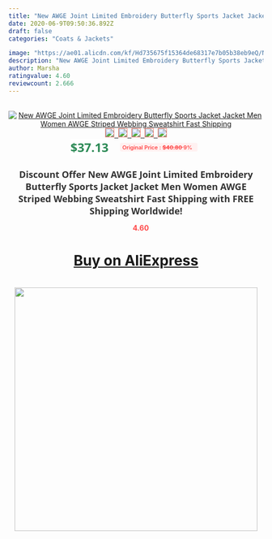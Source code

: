 ```yaml
---
title: "New AWGE Joint Limited Embroidery Butterfly Sports Jacket Jacket Men Women AWGE Striped Webbing Sweatshirt Fast Shipping"
date: 2020-06-9T09:50:36.892Z
draft: false
categories: "Coats & Jackets"

image: "https://ae01.alicdn.com/kf/Hd735675f15364de68317e7b05b38eb9eQ/New-AWGE-Joint-Limited-Embroidery-Butterfly-Sports-Jacket-Jacket-Men-Women-AWGE-Striped-Webbing-Sweatshirt-Fast.jpg"
description: "New AWGE Joint Limited Embroidery Butterfly Sports Jacket Jacket Men Women AWGE Striped Webbing Sweatshirt Fast Shipping"
author: Marsha
ratingvalue: 4.60
reviewcount: 2.666
---
```

<br>
<div style="text-align: center;">
<a href="https://s.click.aliexpress.com/e/_A1r5kp" target="_blank" rel="nofollow noopener noreferrer"><img alt="New AWGE Joint Limited Embroidery Butterfly Sports Jacket Jacket Men Women AWGE Striped Webbing Sweatshirt Fast Shipping" class="magnifier-image" src="https://ae01.alicdn.com/kf/Hd735675f15364de68317e7b05b38eb9eQ/New-AWGE-Joint-Limited-Embroidery-Butterfly-Sports-Jacket-Jacket-Men-Women-AWGE-Striped-Webbing-Sweatshirt-Fast.jpg_640x640.jpg">
<br>
<img style="border:1px solid salmon" src="https://ae01.alicdn.com/kf/Hd735675f15364de68317e7b05b38eb9eQ/New-AWGE-Joint-Limited-Embroidery-Butterfly-Sports-Jacket-Jacket-Men-Women-AWGE-Striped-Webbing-Sweatshirt-Fast.jpg_120x120.jpg">&nbsp;&nbsp;<img style="border:1px solid salmon" src="https://ae01.alicdn.com/kf/Hf6a07cb573864f798e33db8174469d90b/New-AWGE-Joint-Limited-Embroidery-Butterfly-Sports-Jacket-Jacket-Men-Women-AWGE-Striped-Webbing-Sweatshirt-Fast.jpg_120x120.jpg">&nbsp;&nbsp;<img style="border:1px solid salmon" src="https://ae01.alicdn.com/kf/H8fd7599555e94099b2453d21aedd9d4cY/New-AWGE-Joint-Limited-Embroidery-Butterfly-Sports-Jacket-Jacket-Men-Women-AWGE-Striped-Webbing-Sweatshirt-Fast.jpg_120x120.jpg">&nbsp;&nbsp;<img style="border:1px solid salmon" src="https://ae01.alicdn.com/kf/H69cbdde593024689bb27ab44b3c9bda4L/New-AWGE-Joint-Limited-Embroidery-Butterfly-Sports-Jacket-Jacket-Men-Women-AWGE-Striped-Webbing-Sweatshirt-Fast.jpg_120x120.jpg">&nbsp;&nbsp;<img style="border:1px solid salmon" src="https://ae01.alicdn.com/kf/Ha2734c05ae754691a00d0a368cdab958j/New-AWGE-Joint-Limited-Embroidery-Butterfly-Sports-Jacket-Jacket-Men-Women-AWGE-Striped-Webbing-Sweatshirt-Fast.jpg_120x120.jpg"></a></div><br0>
<div style="text-align: center;"><span style="background-color: white; border: 0px; box-sizing: border-box; color: seagreen; display: inline-block; font-family: &quot;open sans&quot; , &quot;arial&quot; , &quot;helvetica&quot; , sans-serif , &quot;heiti&quot;; font-size: 24px; font-stretch: inherit; font-weight: 700; line-height: inherit; margin: 0px 10px 0px 0px; padding: 0px; vertical-align: middle;">$37.13 </span>
<span style="background: rgb(255 , 241 , 241); border-radius: 3px; border: 0px; box-sizing: border-box; color: #ff4747; display: inline-block; font-family: inherit; font-size: 12px; font-stretch: inherit; font-style: inherit; font-variant: inherit; font-weight: 600; line-height: inherit; margin: 0px; padding: 2px 5px; transform: scale(0.9); vertical-align: middle;">Original Price : <b style="text-decoration: line-through;">$40.80 </b> 9%&nbsp;&nbsp;</span></div>
<h1 style="color: #333333; display: inline-block; font-family: &quot;open sans&quot; , &quot;arial&quot; , &quot;helvetica&quot; , sans-serif , &quot;heiti&quot;; font-size: 18px; font-stretch: inherit; font-weight: 700; text-align: center;">Discount Offer New AWGE Joint Limited Embroidery Butterfly Sports Jacket Jacket Men Women AWGE Striped Webbing Sweatshirt Fast Shipping with FREE Shipping Worldwide!</h1>
<div style="color: #ff4747; text-align: center;">
<img src="https://4.bp.blogspot.com/-M0ZcTcb-5uY/XleCXlxnR4I/AAAAAAAAAEc/OrjgMkXV1oMQFaCRZj5HQwOCBcu3w1FegCPcBGAYYCw/s1600/star.png" style="height: 15px;">&nbsp;<b>4.60</b></div>
<div class="button_cont" align="center"><a class="buynow_a" href="https://s.click.aliexpress.com/e/_A1r5kp" target="_blank" rel="nofollow noopener noreferrer"><H1>Buy on AliExpress</H1></a></div><br>
<div class="separator" style="clear: both; text-align: center;">
<img src="https://lh3.googleusercontent.com/-pTy5HemUv9M/XlePHvY0dAI/AAAAAAAAAE4/0nX5iRUoIWY8eMW9Dpxeirr157OZliDIgCLcBGAsYHQ/s1600/badge.gif" width="480">
</div>
